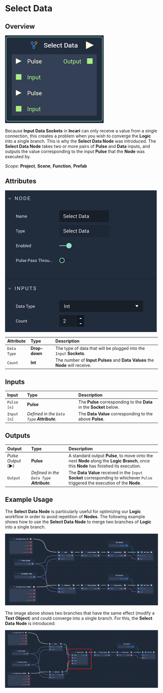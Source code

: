 # Select Data

## Overview

![The Select Data Node.](../../.gitbook/assets/selectdatanode.png)

Because **Input Data Sockets** in **Incari** can only receive a value from a single connection, this creates a problem when you wish to converge the **Logic** into a single branch. This is why the **Select Data Node** was introduced. The **Select Data Node** takes two or more pairs of **Pulse** and **Data** inputs, and outputs the value corresponding to the input **Pulse** that the **Node** was executed by.

*Scope*: **Project**, **Scene**, **Function**, **Prefab**

## Attributes

![The Select Data Node Attributes.](../../.gitbook/assets/selectdataattributes.png)

| Attribute | Type | Description |
| :--- | :--- | :--- |
| `Data Type` | **Drop-down** | The type of data that will be plugged into the `Input` **Sockets**. |
| `Count` | **Int** | The number of **Input Pulses** and **Data Values** the **Node** will receive. |

## Inputs

| Input | Type | Description |
| :--- | :--- | :--- |
| `Pulse [n]` | **Pulse** | The **Pulse** corresponding to the **Data** in the **Socket** below. |
| `Input [n]` | _Defined in the `Data Type` **Attribute**._ | The **Data Value** corresponding to the above **Pulse**. |

## Outputs

| Output | Type | Description |
| :--- | :--- | :--- |
| _Pulse Output_ \(►\) | **Pulse** | A standard output **Pulse**, to move onto the next **Node** along the **Logic Branch**, once this **Node** has finished its execution. |
| `Output` | _Defined in the `Data Type` **Attribute**._ | The **Data Value** received in the `Input` **Socket** corresponding to whichever `Pulse` triggered the execution of the **Node**. |

## Example Usage

The **Select Data** **Node** is particularly useful for optimizing our **Logic** workflow in order to avoid repetition of **Nodes**. The following example shows how to use the **Select Data** **Node** to merge two branches of **Logic** into a single branch.

![](../../.gitbook/assets/select-data-usage-1_new.png)

The image above shows two branches that have the same effect \(modify a **Text** **Object**\) and could converge into a single branch. For this, the **Select Data** **Node** is introduced:

![](../../.gitbook/assets/select-data-usage-2_new.png)

